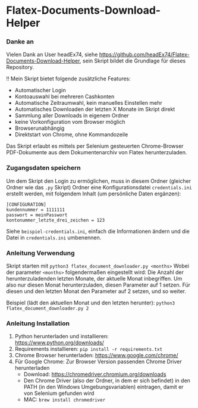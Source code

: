 # Flatex-Documents-Download-Helper

### Danke an
Vielen Dank an User headEx74, siehe https://github.com/headEx74/Flatex-Documents-Download-Helper,
sein Skript bildet die Grundlage für dieses Repository.

:bangbang: Mein Skript bietet folgende zusätzliche Features:
- Automatischer Login
- Kontoauswahl bei mehreren Cashkonten
- Automatische Zeitraumwahl, kein manuelles Einstellen mehr
- Automatisches Downloaden der letzten X Monate im Skript direkt
- Sammlung aller Downloads in eigenem Ordner
- keine Vorkonfiguration vom Browser möglich
- Browserunabhängig
- Direktstart von Chrome, ohne Kommandozeile


Das Skript erlaubt es mittels per Selenium gesteuerten Chrome-Browser PDF-Dokumente aus dem Dokumentenarchiv von Flatex herunterzuladen. 

### Zugangsdaten speichern
Um dem Skript den Login zu ermöglichen, muss in diesem Ordner (gleicher Ordner wie das `.py` Skript) Ordner eine Konfigurationsdatei `credentials.ini` erstellt werden, mit folgendem Inhalt (um persönliche Daten ergänzen):
```
[CONFIGURATION]
kundennummer = 1111111
passwort = meinPasswort
kontonummer_letzte_drei_zeichen = 123
```
Siehe `beispiel-credentials.ini`, einfach die Informationen ändern und die Datei in `credentials.ini` umbenennen.

### Anleitung Verwendung
Skript starten mit 
```python3 flatex_document_downloader.py <months>```
Wobei der parameter `<months>` folgendermaßen eingestellt wird:
Die Anzahl der herunterzuladenden letzten Monate, der aktuelle Monat inbegriffen. Um also nur diesen Monat herunterzuladen, diesen Parameter auf 1 setzen. Für diesen und den letzten Monat den Parameter auf 2 setzen, und so weiter.

Beispiel (lädt den aktuellen Monat und den letzten herunter): 
```python3 flatex_document_downloader.py 2```

### Anleitung Installation

1. Python herunterladen und installieren: https://www.python.org/downloads/
2. Requirements installieren: `pip install -r requirements.txt`
3. Chrome Browser herunterladen: https://www.google.com/chrome/
4. Für Google Chrome: Zur Browser Version passenden Chrome Driver herunterladen
    - Download: https://chromedriver.chromium.org/downloads
    - Den Chrome Driver (also der Ordner, in dem er sich befindet) in den PATH (in den Windows Umgebungsvariablen) 
     eintragen, damit er von Selenium gefunden wird
    - MAC: `brew install chromedriver`